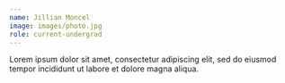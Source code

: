 ```yaml
---
name: Jillian Moncel
image: images/photo.jpg
role: current-undergrad
---
```


Lorem ipsum dolor sit amet, consectetur adipiscing elit, sed do eiusmod tempor incididunt ut labore et dolore magna aliqua.
